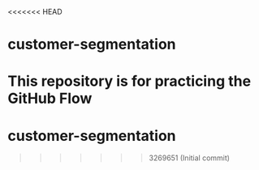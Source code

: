 <<<<<<< HEAD
# customer-segmentation
This repository is for practicing the GitHub Flow
=======
# customer-segmentation
>>>>>>> 3269651 (Initial commit)
